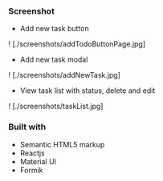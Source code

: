 ### Screenshot

- Add new task button

! [./screenshots/addTodoButtonPage.jpg]

- Add new task modal

! [./screenshots/addNewTask.jpg]

- View task list with status, delete and edit

! [./screenshots/taskList.jpg]


### Built with

- Semantic HTML5 markup
- Reactjs
- Material UI
- Formik
